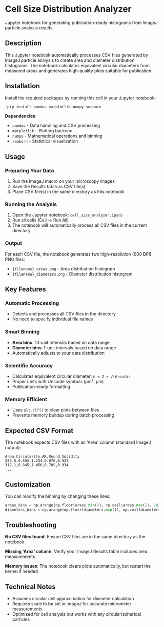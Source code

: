 # Cell Size Distribution Analyzer

Jupyter notebook for generating publication-ready histograms from ImageJ particle analysis results.

## Description

This Jupyter notebook automatically processes CSV files generated by ImageJ particle analysis to create area and diameter distribution histograms. The notebook calculates equivalent circular diameters from measured areas and generates high-quality plots suitable for publication.

## Installation

Install the required packages by running this cell in your Jupyter notebook:

```python
!pip install pandas matplotlib numpy seaborn
```

**Dependencies**:
- `pandas` - Data handling and CSV processing
- `matplotlib` - Plotting backend
- `numpy` - Mathematical operations and binning
- `seaborn` - Statistical visualization

## Usage

### Preparing Your Data

1. Run the ImageJ macro on your microscopy images
2. Save the Results table as CSV file(s)
3. Place CSV file(s) in the same directory as this notebook

### Running the Analysis

1. Open the Jupyter notebook: `cell_size_analyzer.ipynb`
2. Run all cells (Cell → Run All)
3. The notebook will automatically process all CSV files in the current directory

### Output

For each CSV file, the notebook generates two high-resolution (600 DPI) PNG files:
- `{filename}_areas.png` - Area distribution histogram
- `{filename}_diameters.png` - Diameter distribution histogram

## Key Features

### Automatic Processing
- Detects and processes all CSV files in the directory
- No need to specify individual file names

### Smart Binning
- **Area bins**: 10-unit intervals based on data range
- **Diameter bins**: 1-unit intervals based on data range
- Automatically adjusts to your data distribution

### Scientific Accuracy
- Calculates equivalent circular diameter: `d = 2 × √(Area/π)`
- Proper units with Unicode symbols (μm², μm)
- Publication-ready formatting

### Memory Efficient
- Uses `plt.clf()` to clear plots between files
- Prevents memory buildup during batch processing

## Expected CSV Format

The notebook expects CSV files with an 'Area' column (standard ImageJ output):

```
Area,Circularity,AR,Round,Solidity
245.5,0.892,1.234,0.876,0.923
312.1,0.845,1.456,0.789,0.934
...
```

## Customization

You can modify the binning by changing these lines:
```python
areas_bins = np.arange(np.floor(areas.min()), np.ceil(areas.max()), 10)  # 10-unit bins
diameters_bins = np.arange(np.floor(diameters.min()), np.ceil(diameters.max()), 1)  # 1-unit bins
```

## Troubleshooting

**No CSV files found**: Ensure CSV files are in the same directory as the notebook

**Missing 'Area' column**: Verify your ImageJ Results table includes area measurements

**Memory issues**: The notebook clears plots automatically, but restart the kernel if needed

## Technical Notes

- Assumes circular cell approximation for diameter calculation
- Requires scale to be set in ImageJ for accurate micrometer measurements
- Optimized for cell analysis but works with any circular/spherical particles
